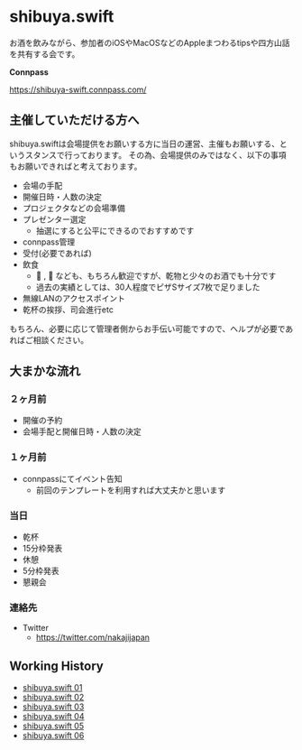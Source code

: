 # shibuya.swift

お酒を飲みながら、参加者のiOSやMacOSなどのAppleまつわるtipsや四方山話を共有する会です。

**Connpass**

https://shibuya-swift.connpass.com/

## 主催していただける方へ

shibuya.swiftは会場提供をお願いする方に当日の運営、主催もお願いする、というスタンスで行っております。
その為、会場提供のみではなく、以下の事項もお願いできればと考えております。

- 会場の手配
- 開催日時・人数の決定
- プロジェクタなどの会場準備
- プレゼンター選定
  - 抽選にすると公平にできるのでおすすめです
- connpass管理
- 受付(必要であれば)
- 飲食
  - :sushi: , :pizza: なども、もちろん歓迎ですが、乾物と少々のお酒でも十分です
  - 過去の実績としては、30人程度でピザSサイズ7枚で足りました
- 無線LANのアクセスポイント
- 乾杯の挨拶、司会進行etc

もちろん、必要に応じて管理者側からお手伝い可能ですので、ヘルプが必要であればご相談ください。

## 大まかな流れ

### ２ヶ月前

- 開催の予約
- 会場手配と開催日時・人数の決定

### １ヶ月前

- connpassにてイベント告知
  - 前回のテンプレートを利用すれば大丈夫かと思います

### 当日

- 乾杯
- 15分枠発表
- 休憩
- 5分枠発表
- 懇親会

### 連絡先

- Twitter
  - https://twitter.com/nakajijapan

## Working History

* [shibuya.swift 01](https://github.com/shibuya-swift/shibuya-swift/wiki/shibuya-swift01)
* [shibuya.swift 02](https://github.com/shibuya-swift/shibuya-swift/wiki/shibuya.swift02)
* [shibuya.swift 03](https://github.com/shibuya-swift/shibuya-swift/wiki/shibuya.swift03)
* [shibuya.swift 04](https://github.com/shibuya-swift/shibuya-swift/wiki/shibuya.swift04)
* [shibuya.swift 05](https://github.com/shibuya-swift/shibuya-swift/wiki/shibuya.swift05)
* [shibuya.swift 06](https://github.com/shibuya-swift/shibuya-swift/wiki/shibuya.swift06)

